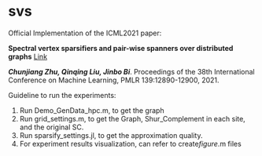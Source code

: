 # svs

Official Implementation of the ICML2021 paper:

**Spectral vertex sparsifiers and pair-wise spanners over distributed graphs** [Link](https://proceedings.mlr.press/v139/zhu21c.html)

***Chunjiang Zhu, Qinqing Liu, Jinbo Bi***. Proceedings of the 38th International Conference on Machine Learning, PMLR 139:12890-12900, 2021.

Guideline to run the experiments:
1. Run Demo_GenData_hpc.m, to get the graph
2. Run grid_settings.m, to get the Graph, Shur_Complement in each site, and the original SC.
3. Run sparsify_settings.jl, to get the approximation quality.
4. For experiment results visualization, can refer to create*figure*.m files
